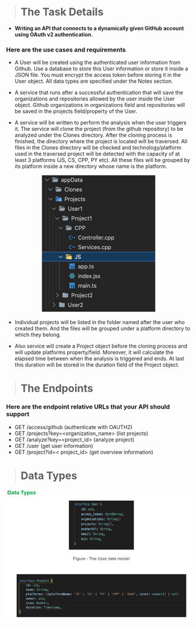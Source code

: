> # The Task Details

- **Writing an API that connects to a dynamically given GitHub account using OAuth v2 authentication.**

### Here are the use cases and requirements

- A User will be created using the authenticated user information from Github. Use a
database to store this User information or store it inside a JSON file. You must encrypt the
access token before storing it in the User object. All data types are specified under the
Notes section.

- A service that runs after a successful authentication that will save the organizations and
repositories allowed by the user inside the User object. Github organizations in
organizations field and repositories will be saved in the projects field/property of the User.

- A service will be written to perform the analysis when the user triggers it. The service will
clone the project (from the github repository) to be analyzed under the Clones directory.
After the cloning process is finished, the directory where the project is located will be
traversed. All files in the Clones directory will be checked and technology/platform used
in the traversed project will be detected with the capacity of at least 3 platforms (JS, CS,
CPP, PY etc). All these files will be grouped by its platform inside a new directory whose
name is the platform.

<p align="center">
  <img src="/images/folder_design.png" />
</p>

- Individual projects will be listed in the folder named after the user who created them. And
the files will be grouped under a platform directory to which they belong.

- Also service will create a Project object before the cloning process and will update
platforms property/field. Moreover, it will calculate the elapsed time between when the
analysis is triggered and ends. At last this duration will be stored in the duration field of
the Project object.

> # The Endpoints
### Here are the endpoint relative URLs that your API should support

- GET /access/github (authenticate with OAUTH2)
- GET /projects?key=<organization_name> (list projects)
- GET /analyze?key=<project_id> (analyze project)
- GET /user (get user information)
- GET /project?id=< project_id> (get overview information)

> # Data Types

<p align="center">
  <img src="/images/data_types.png" />
</p>
